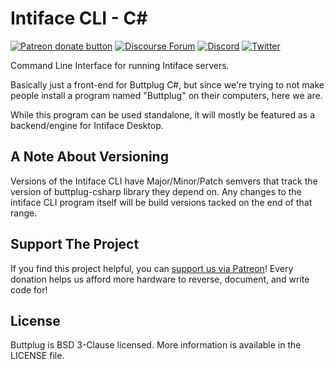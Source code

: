 # Intiface CLI - C#

[![Patreon donate button](https://img.shields.io/badge/patreon-donate-yellow.svg)](https://www.patreon.com/qdot)
[![Discourse Forum](https://img.shields.io/badge/discourse-forum-blue.svg)](https://metafetish.club)
[![Discord](https://img.shields.io/discord/353303527587708932.svg?logo=discord)](https://discord.buttplug.io)
[![Twitter](https://img.shields.io/twitter/follow/buttplugio.svg?style=social&logo=twitter)](https://twitter.com/buttplugio)

Command Line Interface for running Intiface servers.

Basically just a front-end for Buttplug C#, but since we're trying to
not make people install a program named "Buttplug" on their computers,
here we are.

While this program can be used standalone, it will mostly be featured
as a backend/engine for Intiface Desktop.

## A Note About Versioning

Versions of the Intiface CLI have Major/Minor/Patch semvers that track
the version of buttplug-csharp library they depend on. Any changes to
the intiface CLI program itself will be build versions tacked on the
end of that range.

## Support The Project

If you find this project helpful, you can [support us via
Patreon](http://patreon.com/qdot)! Every donation helps us afford more
hardware to reverse, document, and write code for!

## License

Buttplug is BSD 3-Clause licensed. More information is available in
the LICENSE file.
